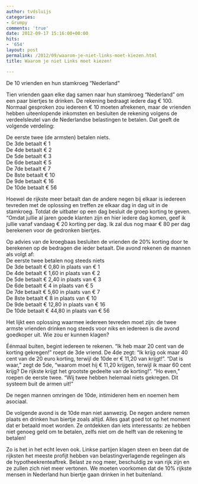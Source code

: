 ```yaml
---
author: tvdsluijs
categories:
- Grumpy
comments: 'true'
date: 2012-09-17 15:16:00+00:00
hits:
- '654'
layout: post
permalink: /2012/09/waarom-je-niet-links-moet-kiezen.html
title: Waarom je niet Links moet kiezen!

---
```

De 10 vrienden en hun stamkroeg &#8220;Nederland&#8221;

Tien vrienden gaan elke dag samen naar hun stamkroeg &#8220;Nederland&#8221; om een paar biertjes te drinken. De rekening bedraagt iedere dag € 100. Normaal gesproken zou iedereen € 10 moeten afrekenen, maar de vrienden hebben uiteenlopende inkomsten en besluiten de rekening volgens de verdeelsleutel van de Nederlandse belastingen te betalen. Dat geeft de volgende verdeling:

De eerste twee (de armsten) betalen niets.  
De 3de betaalt € 1  
De 4de betaalt € 2  
De 5de betaalt € 3  
De 6de betaalt € 5  
De 7de betaalt € 7  
De 8ste betaalt € 10  
De 9de betaalt € 16  
De 10de betaalt € 56

Hoewel de rijkste meer betaalt dan de andere negen bij elkaar is iedereen tevreden met de oplossing en treffen ze elkaar dag in dag uit in de stamkroeg. Totdat de uitbater op een dag besluit de groep korting te geven. &#8220;Omdat jullie al jaren goede klanten zijn en hier iedere dag komen, geef ik jullie vanaf vandaag € 20 korting per dag. Ik zal dus nog maar € 80 per dag berekenen voor de gedronken biertjes.

Op advies van de kroegbaas besluiten de vrienden de 20% korting door te berekenen op de bedragen die ieder betaalt. Die avond rekenen de mannen als volgt af:  
De eerste twee betalen nog steeds niets  
De 3de betaalt € 0,80 in plaats van € 1  
De 4de betaalt € 1,60 in plaats van € 2  
De 5de betaalt € 2,40 in plaats van € 3  
De 6de betaalt € 4 in plaats van € 5  
De 7de betaalt € 5,60 in plaats van € 7  
De 8ste betaalt € 8 in plaats van € 10  
De 9de betaalt € 12,80 in plaats van € 16  
De 10de betaalt € 44,80 in plaats van € 56 

Het lijkt een oplossing waarmee iedereen tevreden moet zijn: de twee armste vrienden drinken nog steeds voor niks en iedereen is die avond goedkoper uit. Wie zou er kunnen klagen?

Éénmaal buiten, begint iedereen te rekenen. &#8220;Ik heb maar 20 cent van de korting gekregen!&#8221; roept de 3de vriend. De 4de zegt: &#8220;Ik krijg ook maar 40 cent van de 20 euro korting, terwijl de 10de er € 11,20 van krijgt!&#8221;. &#8220;Dat is waar,&#8221; zegt de 5de, &#8220;waarom moet hij € 11,20 krijgen, terwijl ik maar 60 cent krijg? De rijkste krijgt het grootste gedeelte van de korting!&#8221;. &#8220;Ho even,&#8221; roepen de eerste twee. &#8220;Wij twee hebben helemaal niets gekregen. Dit systeem buit de armen uit!&#8221;

De negen mannen omringen de 10de, intimideren hem en noemen hem asociaal.

De volgende avond is de 10de man niet aanwezig. De negen andere nemen plaats en drinken hun biertje zoals altijd. Alles gaat goed tot op het moment dat er betaald moet worden. Ze ontdekken dan iets interessants: ze hebben niet genoeg geld om te betalen, zelfs niet om de helft van de rekening te betalen!

Zo is het in het echt leven ook. Linkse partijen klagen steen en been dat de rijksten het meeste profijt hebben van belastingverlagende regelingen als de hypotheekrenteaftrek. Belast ze nog meer, beschuldig ze van rijk zijn en ze zullen zich niet meer vertonen. We moeten voorkomen dat de 10% rijkste mensen in Nederland hun biertje gaan drinken in het buitenland.